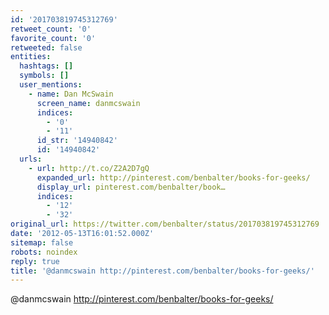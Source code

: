 ```yaml
---
id: '201703819745312769'
retweet_count: '0'
favorite_count: '0'
retweeted: false
entities:
  hashtags: []
  symbols: []
  user_mentions:
    - name: Dan McSwain
      screen_name: danmcswain
      indices:
        - '0'
        - '11'
      id_str: '14940842'
      id: '14940842'
  urls:
    - url: http://t.co/Z2A2D7gQ
      expanded_url: http://pinterest.com/benbalter/books-for-geeks/
      display_url: pinterest.com/benbalter/book…
      indices:
        - '12'
        - '32'
original_url: https://twitter.com/benbalter/status/201703819745312769
date: '2012-05-13T16:01:52.000Z'
sitemap: false
robots: noindex
reply: true
title: '@danmcswain http://pinterest.com/benbalter/books-for-geeks/'
---
```


@danmcswain http://pinterest.com/benbalter/books-for-geeks/